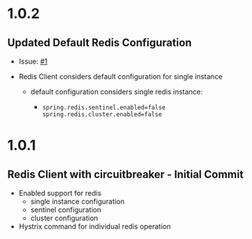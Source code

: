 # 1.0.2

## Updated Default Redis Configuration

- Issue: [#1](https://github.com/pareshvpatil/redis-with-circuitbreaker/issues/1)

- Redis Client considers default configuration for single instance
    - default configuration considers single redis instance:
        -   ```
            spring.redis.sentinel.enabled=false
            spring.redis.cluster.enabled=false
            ```

# 1.0.1

## Redis Client with circuitbreaker - Initial Commit

- Enabled support for redis
    - single instance configuration
    - sentinel configuration
    - cluster configuration
- Hystrix command for individual redis operation